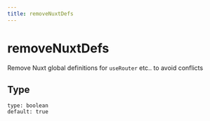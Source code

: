 ```yaml
---
title: removeNuxtDefs
---
```


# removeNuxtDefs

Remove Nuxt global definitions for `useRouter` etc.. to avoid conflicts
## Type
 `type: boolean`  
 `default: true`

